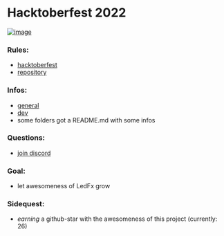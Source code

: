 # Hacktoberfest 2022

[![image](https://user-images.githubusercontent.com/28861537/194193732-e78eebb0-7e7f-456e-855f-b14fb54914c6.png)](https://hacktoberfest.com/)

### Rules:
- [hacktoberfest](https://hacktoberfest.com/participation/)
- [repository](https://github.com/YeonV/LedFx-Frontend-v2/blob/main/README.md#rules)

### Infos:
- [general](https://github.com/YeonV/LedFx-Frontend-v2)
- [dev](https://yeonv.github.io/LedFx-Frontend-v2/docs/?path=/story/bladebook-getting-started--page)
- some folders got a README.md with some infos

### Questions:
- [join discord](https://discord.gg/dqr5cMhw)

### Goal:
- let awesomeness of LedFx grow

### Sidequest:
- *earning* a github-star with the awesomeness of this project (currently: 26)
